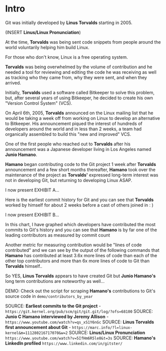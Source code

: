 # Intro

Git was initially developed by **Linus Torvalds** starting in 2005.

(INSERT **Linus/Linux Pronunciation**)

At the time, **Torvalds** was being sent code snippets from people around the world voluntarily helping him build Linux.

For those who don't know, Linux is a free operating system.

**Torvalds** was being overwhelmed by the volume of contribution and he needed a tool for reviewing and editing the code he was receiving as well as tracking who they came from, why they were sent, and when they arrived.

Initially, **Torvalds** used a software called Bitkeeper to solve this problem, but, after several years of using Bitkeeper, he decided to create his own "Version Control System" (VCS).

On April 6th, 2005, **Torvalds** announced on the Linux mailing list that he would be taking a week off from working on Linux to develop an alternative to Bitkeeper. His announcement piqued the interest of hundreds of developers around the world and in less than 2 weeks, a team had organically assembled to build this "new and improved" VCS.

One of the first people who reached out to **Torvalds** after his announcement was a Japanese developer living in Los Angeles named **Junio Hamano**.

**Hamano** began contributing code to the Git project 1 week after **Torvalds** announcement and a few short months thereafter, **Hamano** took over the maintenance of the project as **Torvalds'** expressed long-term interest was not in developing Git, but returning to developing Linux ASAP.

I now present EXHIBIT A...

Here is the earliest commit history for Git and you can see that **Torvalds** worked by himself for about 2 weeks before a cast of others joined in : )

I now present EXHIBIT B...

In this chart, I have graphed which developers have contributed the most commits to Git's history and you can see that **Hamano** is by far one of the leading contributors as measured by commit count

Another metric for measuring contribution would be "lines of code contributed" and we can see by the output of the following commands that **Hamano** has contributed at least 3.6x more lines of code than each of the other top contributors and more than 6x more lines of code to Git than **Torvalds** himself..

So YES, **Linus Torvalds** appears to have created Git but **Junio Hamano's** long term contributions are noteworthy as well...

DEMO: Check out the script for scraping **Hamano's** contributions to Git's source code in `demo/contributors_by_year`

SOURCE: **Earliest commits to the Git project** - `https://git.kernel.org/pub/scm/git/git.git/log/?ofs=68100`
SOURCE: **Junio C Hamano interviewed by Jeremy Allison** - `https://www.youtube.com/watch?v=qs_xS1Y6nGc`
SOURCE: **Linus Torvalds first announcement about Git** - `https://marc.info/?l=linux-kernel&m=111280216717070&w=2`
SOURCE: **Linus/Linux Pronunciation** `https://www.youtube.com/watch?v=5IfHm6R5le0&t=3s`
SOURCE: **Hamano's LinkedIn profiled** `https://www.linkedin.com/in/gitster/`